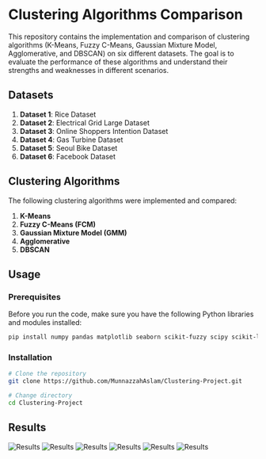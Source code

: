 # Clustering Algorithms Comparison

This repository contains the implementation and comparison of clustering algorithms (K-Means, Fuzzy C-Means, Gaussian Mixture Model, Agglomerative, and DBSCAN) on six different datasets. The goal is to evaluate the performance of these algorithms and understand their strengths and weaknesses in different scenarios.

## Datasets

1. **Dataset 1**: Rice Dataset
2. **Dataset 2**: Electrical Grid Large Dataset
3. **Dataset 3**: Online Shoppers Intention Dataset
4. **Dataset 4**: Gas Turbine Dataset
5. **Dataset 5**: Seoul Bike Dataset
6. **Dataset 6**: Facebook Dataset

## Clustering Algorithms

The following clustering algorithms were implemented and compared:

1. **K-Means**
2. **Fuzzy C-Means (FCM)**
3. **Gaussian Mixture Model (GMM)**
4. **Agglomerative**
5. **DBSCAN**

## Usage

### Prerequisites

Before you run the code, make sure you have the following Python libraries and modules installed:

```bash
pip install numpy pandas matplotlib seaborn scikit-fuzzy scipy scikit-learn
```

### Installation

```bash
# Clone the repository
git clone https://github.com/MunnazzahAslam/Clustering-Project.git

# Change directory
cd Clustering-Project
```

## Results
![Results](results/images/Results%20-%20Rice%20Dataset.jpg)
![Results](results/images/Results%20-%20Online%20Shoppers%20Intention%20Da.jpeg)
![Results](results/images/Results%20-%20Gas%20Turbine%20Dataset.jpg)
![Results](results/images/Results%20-%20Facebook%20Dataset.jpeg)
![Results](results/images/Results%20-%20Seoul%20Bike%20Dataset.jpg)
![Results](results/images/Results%20-%20Electrical%20Grid%20Large%20Dataset%20.jpeg)

